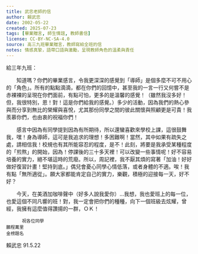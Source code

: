 ```yaml
---
title: 武忠老師的信
author: 賴武忠
date: 2002-05-22
created: 2025-07-23
tags: [畢業贈言, 師生情誼, 教師書信]
license: CC-BY-NC-SA-4.0
source: 高三九班畢業贈言，教師寫給全班的信
notes: 情感真摯，語帶口語與激勵，呈現教師角色的溫柔與責任
---
```


給三年九班：

　　知道嗎？你們的畢業感言，令我更深深的感覺到「導師」是個多麼不可不用心的「角色」。所有的點點滴滴，都在你們的回憶中，甚至我的一言一行又何嘗不是赤裸裸的呈現在你們面前，有點可怕，更多的是溫馨的感覺！（雖然我沒多好！但，我很特別，恩！對！這是你們給我的感覺。）多少的活動，因為我們的熱心參與而分享到無比的榮耀與喜悅，尤其那份同學之間的彼此關懷與照顧更是可貴！我羨慕你們，也由衷的祝福你們！

　　感言中因為有同學提到因為有所期待，所以還蠻喜歡來學校上課，這很鼓舞我，嘿！身為導師，這可是我追求的理想！多困難啊！當然，其中如果有疏失之處，請相信我！校規也有其所能容忍的程度，是不！此刻，將要是我承受某種程度的「煎熬」的開始，因為！停課後的三十多天裡！可以改變一些事情呢！好不容易培養的實力，絕不堪這時的荒廢。所以，周記裡，我不厭其煩的寫著「加油！好好做好復習計畫！堅持到底。」偶兒會憂心同學心情低落，或者身體的不適。唉！我有點「無所適從」。願大家都能肯定自己的實力，樂觀，積極的迎接每一天，好不好？

　　今天，在美酒加咖啡聲中（好多人說我愛你）…我想，我也愛班上的每一位，也愛這個不同凡響的班！對，我一定會把你們的種種，向下一個班級去炫耀，曾經，我擁有這麼值得讚揚的一群，ＯＫ！

          祝各位同學
    鵬程萬里
    金榜題名

賴武忠    91.5.22
